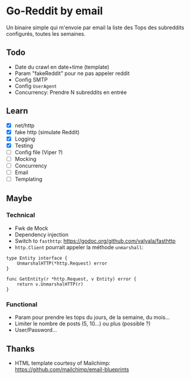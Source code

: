 # Go-Reddit by email

Un binaire simple qui m'envoie par email la liste des Tops des subreddits configurés, toutes les semaines.

## Todo

* Date du crawl en date+time (template)
* Param "fakeReddit" pour ne pas appeler reddit
* Config SMTP
* Config `UserAgent`
* Concurrency: Prendre N subreddits en entrée

## Learn

* [x] net/http
* [x] fake http (simulate Reddit)
* [x] Logging
* [x] Testing
* [ ] Config file (Viper ?)
* [ ] Mocking
* [ ] Concurrency
* [ ] Email
* [ ] Templating

## Maybe

### Technical

* Fwk de Mock
* Dependency injection
* Switch to `fasthttp`: https://godoc.org/github.com/valyala/fasthttp
* `http.Client` pourrait appeler la méthode `unmarshall`:

```
type Entity interface {
    UnmarshalHTTP(*http.Request) error
}

func GetEntity(r *http.Request, v Entity) error {
    return v.UnmarshalHTTP(r)
}
```

### Functional

* Param pour prendre les tops du jours, de la semaine, du mois...
* Limiter le nombre de posts (5, 10...) ou plus (possible ?)
* User/Password...


## Thanks

* HTML template courtesy of Mailchimp: https://github.com/mailchimp/email-blueprints
